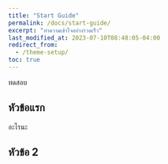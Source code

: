 ```yaml
---
title: "Start Guide"
permalink: /docs/start-guide/
excerpt: "ทำความเข้าใจอย่างรวดเร็ว"
last_modified_at: 2023-07-10T08:48:05-04:00
redirect_from:
  - /theme-setup/
toc: true
---
```


ทดสอบ

## หัวข้อแรก

อะไรนะ

## หัวข้อ 2